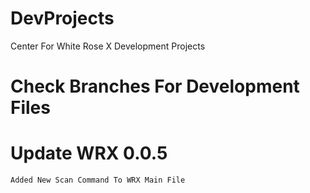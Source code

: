 # DevProjects
Center For White Rose X Development Projects
# Check Branches For Development Files

# Update WRX 0.0.5 
	Added New Scan Command To WRX Main File 
	
